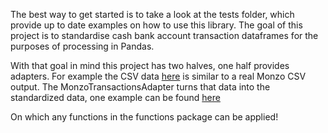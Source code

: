 The best way to get started is to take a look at the tests folder, which provide up to date examples on how to use this library. The goal of this project is to standardise cash bank account transaction dataframes for the purposes of processing in Pandas. 

With that goal in mind this project has two halves, one half provides adapters. For example the CSV data [here](test/input/MonzoDataInput.csv) is similar to a real Monzo CSV output. The MonzoTransactionsAdapter turns that data into the standardized data, one example can be found  [here](test/input/StandardDataExpected.csv)

On which any functions in the functions package can be applied!
